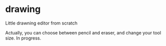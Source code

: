 # drawing
Little drawning editor from scratch

Actually, you can choose between pencil and eraser, and change your tool size.
In progress.
